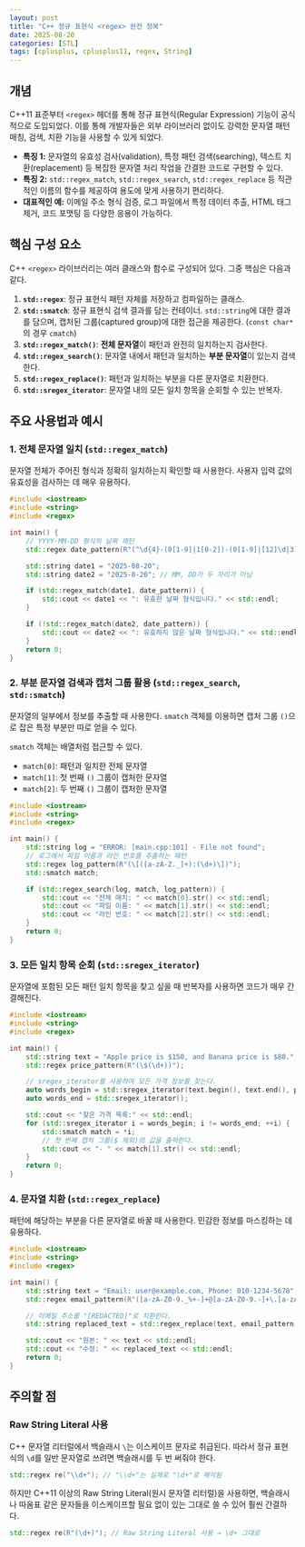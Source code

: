 ```yaml
---
layout: post
title: "C++ 정규 표현식 <regex> 완전 정복"
date: 2025-08-20
categories: [STL]
tags: [cplusplus, cplusplus11, regex, String]
---
```


## 개념
C++11 표준부터 `<regex>` 헤더를 통해 정규 표현식(Regular Expression) 기능이 공식적으로 도입되었다. 이를 통해 개발자들은 외부 라이브러리 없이도 강력한 문자열 패턴 매칭, 검색, 치환 기능을 사용할 수 있게 되었다.

- **특징 1:** 문자열의 유효성 검사(validation), 특정 패턴 검색(searching), 텍스트 치환(replacement) 등 복잡한 문자열 처리 작업을 간결한 코드로 구현할 수 있다.
- **특징 2:** `std::regex_match`, `std::regex_search`, `std::regex_replace` 등 직관적인 이름의 함수를 제공하여 용도에 맞게 사용하기 편리하다.
- **대표적인 예:** 이메일 주소 형식 검증, 로그 파일에서 특정 데이터 추출, HTML 태그 제거, 코드 포맷팅 등 다양한 응용이 가능하다.

## 핵심 구성 요소
C++ `<regex>` 라이브러리는 여러 클래스와 함수로 구성되어 있다. 그중 핵심은 다음과 같다.

1.  **`std::regex`**: 정규 표현식 패턴 자체를 저장하고 컴파일하는 클래스.
2.  **`std::smatch`**: 정규 표현식 검색 결과를 담는 컨테이너. `std::string`에 대한 결과를 담으며, 캡처된 그룹(captured group)에 대한 접근을 제공한다. (`const char*`의 경우 `cmatch`)
3.  **`std::regex_match()`**: **전체 문자열**이 패턴과 완전히 일치하는지 검사한다.
4.  **`std::regex_search()`**: 문자열 내에서 패턴과 일치하는 **부분 문자열**이 있는지 검색한다.
5.  **`std::regex_replace()`**: 패턴과 일치하는 부분을 다른 문자열로 치환한다.
6.  **`std::sregex_iterator`**: 문자열 내의 모든 일치 항목을 순회할 수 있는 반복자.

## 주요 사용법과 예시

### 1. 전체 문자열 일치 (`std::regex_match`)
문자열 전체가 주어진 형식과 정확히 일치하는지 확인할 때 사용한다. 사용자 입력 값의 유효성을 검사하는 데 매우 유용하다.

```cpp
#include <iostream>
#include <string>
#include <regex>

int main() {
    // YYYY-MM-DD 형식의 날짜 패턴
    std::regex date_pattern(R"(^\d{4}-(0[1-9]|1[0-2])-(0[1-9]|[12]\d|3[01])$)");

    std::string date1 = "2025-08-20";
    std::string date2 = "2025-8-20"; // MM, DD가 두 자리가 아님

    if (std::regex_match(date1, date_pattern)) {
        std::cout << date1 << ": 유효한 날짜 형식입니다." << std::endl;
    }

    if (!std::regex_match(date2, date_pattern)) {
        std::cout << date2 << ": 유효하지 않은 날짜 형식입니다." << std::endl;
    }
    return 0;
}
```

### 2. 부분 문자열 검색과 캡처 그룹 활용 (`std::regex_search`, `std::smatch`)
문자열의 일부에서 정보를 추출할 때 사용한다. `smatch` 객체를 이용하면 캡처 그룹 `()`으로 잡은 특정 부분만 따로 얻을 수 있다.

`smatch` 객체는 배열처럼 접근할 수 있다.
- `match[0]`: 패턴과 일치한 전체 문자열
- `match[1]`: 첫 번째 `()` 그룹이 캡처한 문자열
- `match[2]`: 두 번째 `()` 그룹이 캡처한 문자열

```cpp
#include <iostream>
#include <string>
#include <regex>

int main() {
    std::string log = "ERROR: [main.cpp:101] - File not found";
    // 로그에서 파일 이름과 라인 번호를 추출하는 패턴
    std::regex log_pattern(R"(\[([a-zA-Z._]+):(\d+)\])");
    std::smatch match;

    if (std::regex_search(log, match, log_pattern)) {
        std::cout << "전체 매치: " << match[0].str() << std::endl;
        std::cout << "파일 이름: " << match[1].str() << std::endl;
        std::cout << "라인 번호: " << match[2].str() << std::endl;
    }
    return 0;
}
```

### 3. 모든 일치 항목 순회 (`std::sregex_iterator`)
문자열에 포함된 모든 패턴 일치 항목을 찾고 싶을 때 반복자를 사용하면 코드가 매우 간결해진다.

```cpp
#include <iostream>
#include <string>
#include <regex>

int main() {
    std::string text = "Apple price is $150, and Banana price is $80.";
    std::regex price_pattern(R"(\$(\d+))");

    // sregex_iterator를 사용하여 모든 가격 정보를 찾는다.
    auto words_begin = std::sregex_iterator(text.begin(), text.end(), price_pattern);
    auto words_end = std::sregex_iterator();

    std::cout << "찾은 가격 목록:" << std::endl;
    for (std::sregex_iterator i = words_begin; i != words_end; ++i) {
        std::smatch match = *i;
        // 첫 번째 캡처 그룹($ 제외)의 값을 출력한다.
        std::cout << "- " << match[1].str() << std::endl;
    }
    return 0;
}
```

### 4. 문자열 치환 (`std::regex_replace`)
패턴에 해당하는 부분을 다른 문자열로 바꿀 때 사용한다. 민감한 정보를 마스킹하는 데 유용하다.

```cpp
#include <iostream>
#include <string>
#include <regex>

int main() {
    std::string text = "Email: user@example.com, Phone: 010-1234-5678";
    std::regex email_pattern(R"([a-zA-Z0-9._%+-]+@[a-zA-Z0-9.-]+\.[a-zA-Z]{2,})");

    // 이메일 주소를 "[REDACTED]"로 치환한다.
    std::string replaced_text = std::regex_replace(text, email_pattern, "[REDACTED]");

    std::cout << "원본: " << text << std::endl;
    std::cout << "수정: " << replaced_text << std::endl;
    return 0;
}
```

## 주의할 점
### Raw String Literal 사용
C++ 문자열 리터럴에서 백슬래시 `\`는 이스케이프 문자로 취급된다. 따라서 정규 표현식의 `\d`를 일반 문자열로 쓰려면 백슬래시를 두 번 써줘야 한다.

```cpp
std::regex re("\\d+"); // "\\d+"는 실제로 "\d+"로 해석됨
```

하지만 C++11 이상의 Raw String Literal(원시 문자열 리터럴)을 사용하면, 백슬래시나 따옴표 같은 문자들을 이스케이프할 필요 없이 있는 그대로 쓸 수 있어 훨씬 간결하다.

```cpp
std::regex re(R"(\d+)"); // Raw String Literal 사용 → \d+ 그대로
```